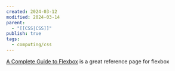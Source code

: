 ```yaml
---
created: 2024-03-12
modified: 2024-03-14
parent:
  - "[[CSS|CSS]]"
publish: true
tags:
  - computing/css
---
```


[A Complete Guide to Flexbox](https://css-tricks.com/snippets/css/a-guide-to-flexbox/) is a great reference page for flexbox